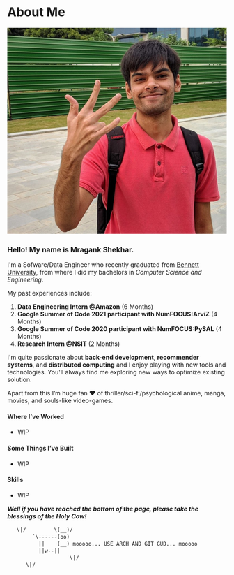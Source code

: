# About Me


![lol](/images/photo6170323010582588488.jpg "Thats me")

### Hello! My name is Mragank Shekhar.

I'm a Sofware/Data Engineer who recently graduated from [Bennett University](https://www.bennett.edu.in/), from where I did my bachelors in _Computer Science and Engineering_.

My past experiences include:
1. **Data Engineering Intern @Amazon** (6 Months)
2. **Google Summer of Code 2021 participant with NumFOCUS:ArviZ** (4 Months)
3. **Google Summer of Code 2020 participant with NumFOCUS:PySAL** (4 Months)
4. **Research Intern @NSIT** (2 Months)

I'm quite passionate about **back-end development**, **recommender systems**, and **distributed computing** and I enjoy playing with new tools and technologies. You'll always find me exploring new ways to optimize existing solution.

Apart from this I’m huge fan :heart: of thriller/sci-fi/psychological anime, manga, movies, and souls-like video-games.

#### Where I’ve Worked

* WIP

#### Some Things I’ve Built

* WIP

#### Skills

* WIP

***Well if you have reached the bottom of the page, please take the blessings of the Holy Cow!***


       \|/         \(__)/
            `\------(oo)
              ||    (__) mooooo... USE ARCH AND GIT GUD... mooooo
              ||w--||
                        \|/
          \|/


